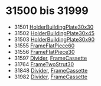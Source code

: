 # 31500 bis 31999
- 31501 [HolderBuildingPlate30x30](Elements/HolderBuildingPlate30x30.md)
- 31502 [HolderBuildingPlate30x45](Elements/HolderBuildingPlate30x45.md)
- 31503 [HolderBuildingPlate30x90](Elements/HolderBuildingPlate30x90.md)
- 31555 [FrameFlatPiece60](Elements/FrameFlatPiece60.md)
- 31556 [FrameFlatPiece30](Elements/FrameFlatPiece30.md)
- 31597 [Divider](ModelBase/Divider.md), [FrameCassette](Elements/FrameCassette.md)
- 31764 [FrameTwoStrut30](Elements/FrameTwoStrut30.md)
- 31848 [Divider](ModelBase/Divider.md), [FrameCassette](Elements/FrameCassette.md)
- 31982 [Divider](ModelBase/Divider.md), [FrameCassette](Elements/FrameCassette.md)
